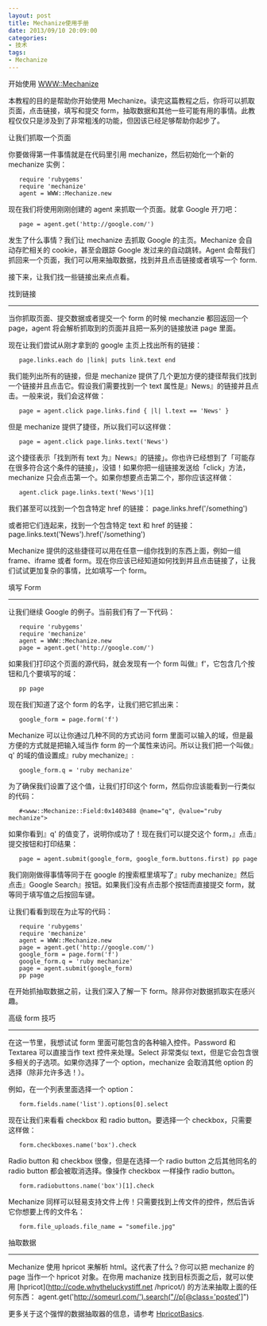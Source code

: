 ```yaml
---
layout: post
title: Mechanize使用手册
date: 2013/09/10 20:09:00
categories:
- 技术
tags:
- Mechanize
---
```


开始使用 [WWW::Mechanize](http://mechanize.rubyforge.org/mechanize/classes/WWW/Mechanize.html)

本教程的目的是帮助你开始使用 Mechanize。读完这篇教程之后，你将可以抓取页面，点击链接，填写和提交 form，抽取数据和其他一些可能有用的事情。此教程仅仅只是涉及到了非常粗浅的功能，但因该已经足够帮助你起步了。

让我们抓取一个页面

你要做得第一件事情就是在代码里引用 mechanize，然后初始化一个新的 mechanize 实例：

```
   require 'rubygems'
   require 'mechanize'
   agent = WWW::Mechanize.new
```

现在我们将使用刚刚创建的 agent 来抓取一个页面。就拿 Google 开刀吧：

```
   page = agent.get('http://google.com/')
```

发生了什么事情？我们让 mechanize 去抓取 Google 的主页。Mechanize 会自动存贮相关的 cookie，甚至会跟踪 Google 发过来的自动跳转。Agent 会帮我们抓回来一个页面，我们可以用来抽取数据，找到并且点击链接或者填写一个 form.

接下来，让我们找一些链接出来点点看。

找到链接

---

当你抓取页面、提交数据或者提交一个 form 的时候 mechanzie 都回返回一个 page，agent 将会解析抓取到的页面并且把一系列的链接放进 page 里面。

现在让我们尝试从刚才拿到的 google 主页上找出所有的链接：

```
   page.links.each do |link| puts link.text end
```

我们能列出所有的链接，但是 mechanize 提供了几个更加方便的捷径帮我们找到一个链接并且点击它。假设我们需要找到一个 text 属性是』News』的链接并且点击。一般来说，我们会这样做：

```
   page = agent.click page.links.find { |l| l.text == 'News' }
```

但是 mechanize 提供了捷径，所以我们可以这样做：

```
   page = agent.click page.links.text('News')
```

这个捷径表示「找到所有 text 为』News』的链接」。你也许已经想到了「可能存在很多符合这个条件的链接」，没错！如果你把一组链接发送给「click」方法，mechanize 只会点击第一个。如果你想要点击第二个，那你应该这样做：

```
   agent.click page.links.text('News')[1]
```

我们甚至可以找到一个包含特定 href 的链接：
	 page.links.href('/something')

或者把它们连起来，找到一个包含特定 text 和 href 的链接：
	 page.links.text('News').href('/something')

Mechanize 提供的这些捷径可以用在任意一组你找到的东西上面，例如一组 frame、iframe 或者 form。现在你应该已经知道如何找到并且点击链接了，让我们试试更加复杂的事情，比如填写一个 form。

填写 Form

---

让我们继续 Google 的例子。当前我们有了一下代码：

```
   require 'rubygems'
   require 'mechanize'
   agent = WWW::Mechanize.new
   page = agent.get('http://google.com/')
```

如果我们打印这个页面的源代码，就会发现有一个 form 叫做』f'，它包含几个按钮和几个要填写的域：

```
   pp page
```

现在我们知道了这个 form 的名字，让我们把它抓出来：

```
   google_form = page.form('f')
```

Mechanize 可以让你通过几种不同的方式访问 form 里面可以输入的域，但是最方便的方式就是把输入域当作 form 的一个属性来访问。所以让我们把一个叫做』q' 的域的值设置成』ruby mechanize』:

```
   google_form.q = 'ruby mechanize'
```

为了确保我们设置了这个值，让我们打印这个 form，然后你应该能看到一行类似的代码：

```
   #<www::Mechanize::Field:0x1403488 @name="q", @value="ruby mechanize">
```

如果你看到』q' 的值变了，说明你成功了！现在我们可以提交这个 form，』点击』提交按钮和打印结果：

```
   page = agent.submit(google_form, google_form.buttons.first) pp page
```

我们刚刚做得事情等同于在 google 的搜索框里填写了』ruby mechanize』然后点击』Google Search』按钮。如果我们没有点击那个按钮而直接提交 form，就等同于填写值之后按回车键。

让我们看看到现在为止写的代码：

```
   require 'rubygems'
   require 'mechanize'
   agent = WWW::Mechanize.new
   page = agent.get('http://google.com/')
   google_form = page.form('f')
   google_form.q = 'ruby mechanize'
   page = agent.submit(google_form)
   pp page
```

在开始抓抽取数据之前，让我们深入了解一下 form。除非你对数据抓取实在感兴趣。

高级 form 技巧

---

在这一节里，我想试试 form 里面可能包含的各种输入控件。Password 和 Textarea 可以直接当作 text 控件来处理。Select 非常类似 text，但是它会包含很多相关的子选项。如果你选择了一个 option，mechanize 会取消其他 option 的选择（除非允许多选！）。

例如，在一个列表里面选择一个 option：

```
   form.fields.name('list').options[0].select
```

现在让我们来看看 checkbox 和 radio button。要选择一个 checkbox，只需要这样做：

```
   form.checkboxes.name('box').check
```

Radio button 和 checkbox 很像，但是在选择一个 radio button 之后其他同名的 radio button 都会被取消选择。像操作 checkbox 一样操作 radio button。

```
   form.radiobuttons.name('box')[1].check
```

Mechanize 同样可以轻易支持文件上传！只需要找到上传文件的控件，然后告诉它你想要上传的文件名：

```
   form.file_uploads.file_name = "somefile.jpg"
```

抽取数据

---

Mechanize 使用 hpricot 来解析 html。这代表了什么？你可以把 mechanize 的 page 当作一个 hpricot 对象。在你用 machanize 找到目标页面之后，就可以使用 [hpricot](http://code.whytheluckystiff.net /hpricot/) 的方法来抽取上面的任何东西：
	 agent.get('http://someurl.com/').search("//p[@class='posted']")

更多关于这个强悍的数据抽取器的信息，请参考 [HpricotBasics](http://code.whytheluckystiff.net/hpricot/wiki/HpricotBasics).

